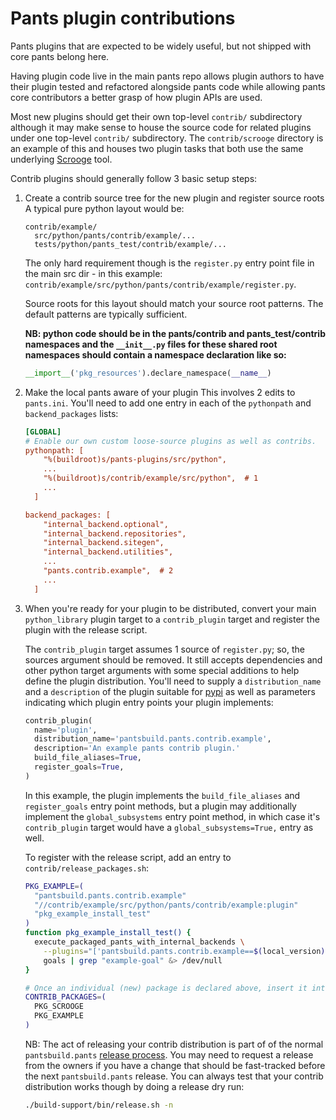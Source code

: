 Pants plugin contributions
==========================

Pants plugins that are expected to be widely useful, but not shipped with core pants belong here.

Having plugin code live in the main pants repo allows plugin authors to have their plugin tested
and refactored alongside pants code while allowing pants core contributors a better grasp of how
plugin APIs are used.

Most new plugins should get their own top-level `contrib/` subdirectory although it may make sense
to house the source code for related plugins under one top-level `contrib/` subdirectory.  The
`contrib/scrooge` directory is an example of this and houses two plugin tasks that both use the same
underlying [Scrooge](https://github.com/twitter/scrooge) tool.

Contrib plugins should generally follow 3 basic setup steps:

1. Create a contrib source tree for the new plugin and register source roots
   A typical pure python layout would be:
   ```
   contrib/example/
     src/python/pants/contrib/example/...
     tests/python/pants_test/contrib/example/...
   ```
   The only hard requirement though is the `register.py` entry point file in the main src dir -
   in this example: `contrib/example/src/python/pants/contrib/example/register.py`.

   Source roots for this layout should match your source root patterns.  The default patterns
   are typically sufficient.

   **NB: python code should be in the pants/contrib and pants_test/contrib namespaces and the
   `__init__.py` files for these shared root namespaces should contain a namespace declaration
   like so:**
   ```python
   __import__('pkg_resources').declare_namespace(__name__)
   ```

2. Make the local pants aware of your plugin
   This involves 2 edits to `pants.ini`.  You'll need to add one entry in each of the
   `pythonpath` and `backend_packages` lists:
   ```ini
   [GLOBAL]
   # Enable our own custom loose-source plugins as well as contribs.
   pythonpath: [
       "%(buildroot)s/pants-plugins/src/python",
       ...
       "%(buildroot)s/contrib/example/src/python",  # 1
       ...
     ]

   backend_packages: [
       "internal_backend.optional",
       "internal_backend.repositories",
       "internal_backend.sitegen",
       "internal_backend.utilities",
       ...
       "pants.contrib.example",  # 2
       ...
     ]
   ```

3. When you're ready for your plugin to be distributed, convert your main `python_library` plugin
   target to a `contrib_plugin` target and register the plugin with the release script.

   The `contrib_plugin` target assumes 1 source of `register.py`; so, the sources argument should be
   removed.  It still accepts dependencies and other python target arguments with some special
   additions to help define the plugin distribution.  You'll need to supply a `distribution_name`
   and a `description` of the plugin suitable for [pypi](https://pypi.python.org/pypi) as well as
   parameters indicating which plugin entry points your plugin implements:
   ```python
   contrib_plugin(
     name='plugin',
     distribution_name='pantsbuild.pants.contrib.example',
     description='An example pants contrib plugin.'
     build_file_aliases=True,
     register_goals=True,
   )
   ```
   In this example, the plugin implements the `build_file_aliases` and `register_goals` entry point
   methods, but a plugin may additionally implement the `global_subsystems` entry point method, in
   which case it's `contrib_plugin` target would have a `global_subsystems=True,` entry as well.

   To register with the release script, add an entry to `contrib/release_packages.sh`:
   ```bash
   PKG_EXAMPLE=(
     "pantsbuild.pants.contrib.example"
     "//contrib/example/src/python/pants/contrib/example:plugin"
     "pkg_example_install_test"
   )
   function pkg_example_install_test() {
     execute_packaged_pants_with_internal_backends \
       --plugins="['pantsbuild.pants.contrib.example==$(local_version)']" \
       goals | grep "example-goal" &> /dev/null
   }

   # Once an individual (new) package is declared above, insert it into the array below)
   CONTRIB_PACKAGES=(
     PKG_SCROOGE
     PKG_EXAMPLE
   )
   ```
   NB: The act of releasing your contrib distribution is part of of the normal `pantsbuild.pants`
   [release process](https://pantsbuild.github.io/howto_contribute.html).  You may need to request
   a release from the owners if you have a change that should be fast-tracked before the next
   `pantsbuild.pants` release.  You can always test that your contrib distribution works though by
   doing a release dry run:
   ```bash
   ./build-support/bin/release.sh -n
   ```
